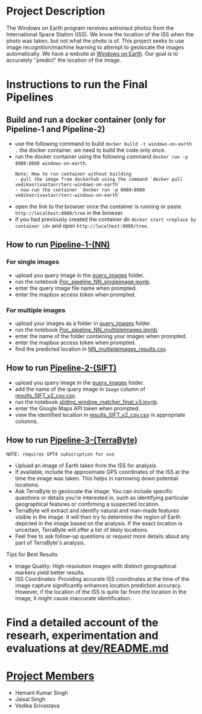 # Project Description

The Windows on Earth program receives astronaut photos from the International Space Station (ISS). We know the location of the ISS when the photo was taken, but not what the photo is of. This project seeks to use image recognition/machine learning to attempt to geolocate the images automatically. We have a website at [Windows on Earth](https://www.windowsonearth.org/). Our goal is to accurately "predict" the location of the image.

# Instructions to run the Final Pipelines

## Build and run a docker container (only for Pipeline-1 and Pipeline-2)
- use the following command to build `docker build -t windows-on-earth .` the docker container. we need to build the code only once.
- run the docker container using the following command `docker run -p 8080:8080 windows-on-earth`.
    ```
    Note: How to run container without building
    - pull the image from dockerhub using the command `docker pull vedikasrivastavr/terc-windows-on-earth`
    - now run the container `docker run -p 8080:8080 vedikasrivastavr/terc-windows-on-earth`
    ```
- open the link to the browser once the container is running or paste `http://localhost:8080/tree` in the browser.
- if you had previously created the container do `docker start <replace by container id>` and open `http://localhost:8080/tree`.


## How to run [Pipeline-1-(NN)](./pipeline-1-(NN)/)
### For single images
- upload you query image in the [query_images](./query_images/) folder.
- run the notebook [Poc_pipeline_NN_singleimage.ipynb](./pipeline-1-(NN)/Poc_pipeline_NN_singleimage.ipynb).
- enter the query image file name when prompted.
- enter the mapbox access token when prompted.

### For multiple images 
- upload your images as a folder in [query_images](./query_images/) folder.
- run the notebook [Poc_pipeline_NN_multipleimages.ipynb](./pipeline-1-(NN)/Poc_pipeline_NN_multipleimages.ipynb).
- enter the name of the folder containing your images when prompted.
- enter the mapbox access token when prompted.
- find the predicted location in [NN_multipleimages_results.csv](./pipeline-1-(NN)/NN_multipleimages_results.csv).

## How to run [Pipeline-2-(SIFT)](./pipeline-2-(SIFT)/)
- upload you query image in the [query_images](./query_images/) folder.
- add the name of the query image in `Image` column of [results_SIFT_v2_csv.csv](./pipeline-2-(SIFT)/results_SIFT_v2_csv.csv).
- run the notebook [sliding_window_matcher_final_v3.ipynb](./pipeline-2-(SIFT)/sliding_window_matcher_final_v3.ipynb).
- enter the Google Maps API token when prompted.
- view the identified location in [results_SIFT_v2_csv.csv](./pipeline-2-(SIFT)/results_SIFT_v2_csv.csv) in appropriate columns.


## How to run [Pipeline-3-(TerraByte)](https://chat.openai.com/g/g-cGxe4cVEb-terrabyte)
```
NOTE: requires GPT4 subscription for use
```
- Upload an image of Earth taken from the ISS for analysis.
- If available, include the approximate GPS coordinates of the ISS at the time the image was taken. This helps in narrowing down potential locations.
- Ask TerraByte to geolocate the image. You can include specific questions or details you're interested in, such as identifying particular geographical features or confirming a suspected location.
- TerraByte will extract and identify natural and man-made features visible in the image. It will then try to determine the region of Earth depicted in the image based on the analysis. If the exact location is uncertain, TerraByte will offer a list of likely locations. 
- Feel free to ask follow-up questions or request more details about any part of TerraByte's analysis.

Tips for Best Results
- Image Quality: High-resolution images with distinct geographical markers yield better results.
- ISS Coordinates: Providing accurate ISS coordinates at the time of the image capture significantly enhances location prediction accuracy. However, if the location of the ISS is quite far from the location in the image, it might cause inaccurate identification.


# Find a detailed account of the researh, experimentation and evaluations at [dev/README.md](./dev/README.md)


# [Project Members](./COLLABORATORS)

- Hemant Kumar Singh
- Jaisal Singh
- Vedika Srivastava